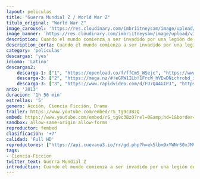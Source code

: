 ```yaml
---
layout: peliculas
title: "Guerra Mundial Z / World War Z"
titulo_original: "World War Z"
image_carousel: 'https://res.cloudinary.com/imbriitneysam/image/upload/v1547078158/z-poster-min.jpg'
image_banner: 'https://res.cloudinary.com/imbriitneysam/image/upload/v1547078160/z-banner-min.jpg'
description: Cuando el mundo comienza a ser invadido por una legión de muertos vivientes, Gerry Lane (Brad Pitt), un experto investigador de las Naciones Unidas, intentará evitar el fin de la civilización en una carrera contra el tiempo y el destino. La destrucción a la que se ve sometida la raza humana lo lleva a recorrer el mundo entero buscando la solución para frenar esa horrible epidemia.
description_corta: Cuando el mundo comienza a ser invadido por una legión de muertos vivientes, Gerry Lane (Brad Pitt), un experto investigador de las Naciones Unidas, intentará evitar el fin de la civilización en una carrera contra el tiempo y el destino. La destrucción a la que...
category: 'peliculas'
descargas: 'yes'
idioma: 'Latino'
descargas2:
    descarga-1: ["1", "https://openload.co/f/ffCmS_WSejc", "https://www.google.com/s2/favicons?domain=openload.co","OpenLoad","https://res.cloudinary.com/imbriitneysam/image/upload/v1541473684/mexico.png", "Latino", "Full HD"]
    descarga-3: ["2", "https://mega.nz/#!eGRW1ILb!1FrcW_hVEwDNichrobd_in_ljRXwIfduFYqFbQQ-B_k", "https://www.google.com/s2/favicons?domain=mega.nz","Mega","https://res.cloudinary.com/imbriitneysam/image/upload/v1541473684/mexico.png", "Latino", "Full HD"]
    descarga-3: ["3", "https://www.rapidvideo.com/d/FU7Q44GIPJ", "https://www.google.com/s2/favicons?domain=www.rapidvideo.com","RapidVideo","https://res.cloudinary.com/imbriitneysam/image/upload/v1541473684/mexico.png", "Latino", "Full HD"]
anio: '2013'
duracion: '1h 56 min'
estrellas: '5'
genero: Acción, Ciencia Ficción, Drama
trailer: https://www.youtube.com/embed/rS_tg9c3BzQ
embed: https://www.youtube.com/embed/rS_tg9c3BzQ?rel=0&amp;hd=1&border=0&wmode=opaque&enablejsapi=1&modestbranding=1&controls=1&showinfo=1
sandbox: allow-same-origin allow-forms
reproductor: fembed
clasificacion: '+7'
calidad: 'Full HD'
reproductores: ["https://api.cuevana3.io/rr/gd.php?h=ek5lbm9xYWNrS0xJMVp5b21KREk0dFBLbjVkaHhkRGdrOG1jbnBpUnhhS1Z1MmhrYTdTdnd0dTJvbmVycXBuY3E1V05hWU91MStEWGtIaWZnczNDMThpU3FadVkyUT09"]
tags:
- Ciencia-Ficcion
twitter_text: Guerra Mundial Z
introduction: Cuando el mundo comienza a ser invadido por una legión de muertos vivientes, Gerry Lane (Brad Pitt), un experto investigador de las Naciones Unidas, intentará evitar el fin de la civilización en una carrera contra el tiempo y el destino. La destrucción a la que...
---
```












